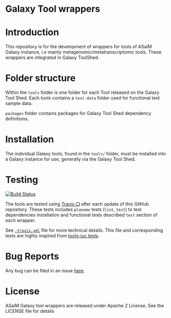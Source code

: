 Galaxy Tool wrappers
====================

# Introduction

This repository is for the development of wrappers for tools of ASaiM Galaxy instance, *i.e* mainly metagenomic/metatranscriptomic tools. These wrappers are integrated in Galaxy ToolShed.

# Folder structure

Within the `tools` folder is one folder for each Tool released on the Galaxy Tool Shed. Each tools contains a `test-data` folder used for functional test sample data.

`packages` folder contains packages for Galaxy Tool Shed dependency definitions.

# Installation

The individual Galaxy tools, found in the `tools/` folder, must be installed into a Galaxy instance for use, generally via the Galaxy Tool Shed. 

# Testing

[![Build Status](https://travis-ci.org/ASaiM/galaxytools.svg)](https://travis-ci.org/ASaiM/galaxytools)

The tools are tested using [Travis CI](https://travis-ci.org/) after each update of this GitHub repository. These tests includes `planemo` tests (`lint`, `test`) to test dependencies installation and functional tests described `test` section of each wrapper.

See [`.travis.yml`](https://raw.githubusercontent.com/ASaiM/galaxytools/master/.travis.yml) file for more technical details. This file and corresponding tests are highly inspired from [tools-iuc tests](https://github.com/galaxyproject/tools-iuc).

# Bug Reports

Any bug can be filed in an issue [here](https://github.com/ASaiM/galaxytools/issues).

# License

ASaiM Galaxy tool wrappers are released under Apache 2 License. See the LICENSE file for details
